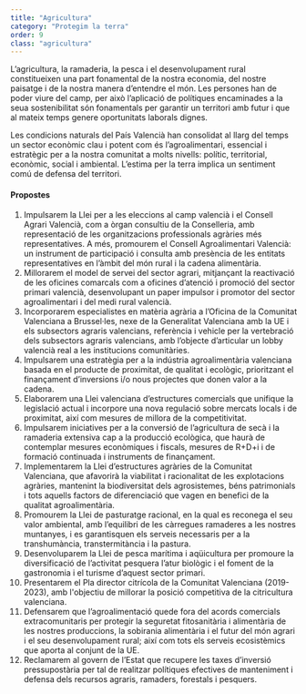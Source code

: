 ```yaml
---
title: "Agricultura"
category: "Protegim la terra"
order: 9
class: "agricultura"
---
```


<div class="programa-intro">

L’agricultura, la ramaderia, la pesca i el desenvolupament rural constitueixen una part fonamental de la nostra economia, del nostre paisatge i de la nostra manera d’entendre el món. Les persones han de poder viure del camp, per això l’aplicació de polítiques encaminades a la seua sostenibilitat són fonamentals per garantir un territori amb futur i que al mateix temps genere oportunitats laborals dignes.

Les condicions naturals del País Valencià han consolidat al llarg del temps un sector econòmic clau i potent com és l’agroalimentari, essencial i estratègic per a la nostra comunitat a molts nivells: polític, territorial, econòmic, social i ambiental. L’estima per la terra implica un sentiment comú de defensa del territori.

</div>

<div class="programa-box">

#### Propostes

1.	Impulsarem la Llei per a les eleccions al camp valencià i el Consell Agrari Valencià, com a òrgan consultiu de la Conselleria, amb representació de les organitzacions professionals agràries més representatives. A més, promourem el Consell Agroalimentari Valencià:  un instrument de participació i consulta amb presència de les entitats representatives en l’àmbit del món rural i la cadena alimentària.
2.	Millorarem el model de servei del sector agrari, mitjançant la reactivació de les oficines comarcals com a oficines d’atenció i promoció del sector primari valencià, desenvolupant un paper impulsor i promotor del sector agroalimentari i del medi rural valencià.
3.	Incorporarem especialistes en matèria agrària a l’Oficina de la Comunitat Valenciana a Brussel·les, nexe de la Generalitat Valenciana amb la UE i els subsectors agraris valencians, referència i vehicle per la vertebració dels subsectors agraris valencians, amb l’objecte d’articular un lobby valencià real a les institucions comunitàries. 
4.	Impulsarem una estratègia per a la indústria agroalimentària valenciana basada en el producte de proximitat, de qualitat i ecològic, prioritzant el finançament d’inversions i/o nous projectes que donen valor a la cadena.
5.	Elaborarem una Llei valenciana d’estructures comercials que unifique la legislació actual i incorpore una nova regulació sobre mercats locals i de proximitat, així com mesures de millora de la competitivitat.
6.	Impulsarem iniciatives per a la conversió de l’agricultura de secà i la ramaderia extensiva cap a la producció ecològica, que haurà de contemplar mesures econòmiques i fiscals, mesures de R+D+i i de formació continuada i instruments de finançament.
7.	Implementarem la Llei d’estructures agràries de la Comunitat Valenciana, que afavorirà la viabilitat i racionalitat de les explotacions agràries, mantenint la biodiversitat dels agrosistemes, béns patrimonials i tots aquells factors de diferenciació que vagen en benefici de la qualitat agroalimentària.
8.	Promourem la Llei de pasturatge racional, en la qual es reconega el seu valor ambiental, amb l’equilibri de les càrregues ramaderes a les nostres muntanyes, i es garantisquen els serveis necessaris per a la transhumància, transtermitància i la pastura.
9.	Desenvoluparem la Llei de pesca marítima i aqüicultura per promoure la diversificació de l’activitat pesquera l’atur biològic i el foment de la gastronomia i el turisme d’aquest sector primari.
10.	Presentarem el Pla director citrícola de la Comunitat Valenciana (2019-2023), amb l'objectiu de millorar la posició competitiva de la citricultura valenciana.
11.	Defensarem que l’agroalimentació quede fora del acords comercials extracomunitaris per protegir la seguretat fitosanitària i alimentària de les nostres produccions, la sobirania alimentària i el futur del món agrari i el seu desenvolupament rural; així com tots els serveis ecosistèmics que aporta al conjunt de la UE.
12.	Reclamarem al govern de l’Estat que recupere les taxes d’inversió pressupostària per tal de realitzar polítiques efectives de manteniment i defensa dels recursos agraris, ramaders, forestals i pesquers.

</div>
